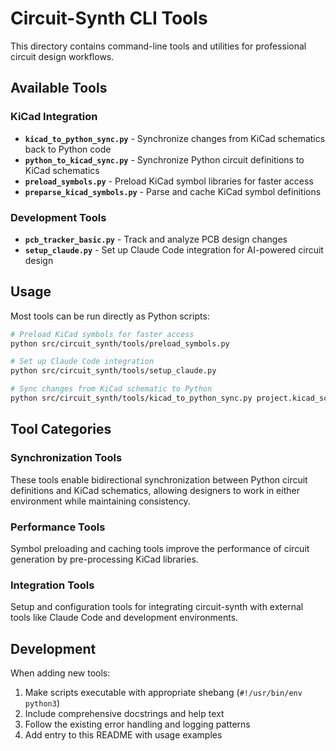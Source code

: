 # Circuit-Synth CLI Tools

This directory contains command-line tools and utilities for professional circuit design workflows.

## Available Tools

### KiCad Integration
- **`kicad_to_python_sync.py`** - Synchronize changes from KiCad schematics back to Python code
- **`python_to_kicad_sync.py`** - Synchronize Python circuit definitions to KiCad schematics
- **`preload_symbols.py`** - Preload KiCad symbol libraries for faster access
- **`preparse_kicad_symbols.py`** - Parse and cache KiCad symbol definitions

### Development Tools
- **`pcb_tracker_basic.py`** - Track and analyze PCB design changes
- **`setup_claude.py`** - Set up Claude Code integration for AI-powered circuit design

## Usage

Most tools can be run directly as Python scripts:

```bash
# Preload KiCad symbols for faster access
python src/circuit_synth/tools/preload_symbols.py

# Set up Claude Code integration
python src/circuit_synth/tools/setup_claude.py

# Sync changes from KiCad schematic to Python
python src/circuit_synth/tools/kicad_to_python_sync.py project.kicad_sch circuit.py --preview
```

## Tool Categories

### Synchronization Tools
These tools enable bidirectional synchronization between Python circuit definitions and KiCad schematics, allowing designers to work in either environment while maintaining consistency.

### Performance Tools  
Symbol preloading and caching tools improve the performance of circuit generation by pre-processing KiCad libraries.

### Integration Tools
Setup and configuration tools for integrating circuit-synth with external tools like Claude Code and development environments.

## Development

When adding new tools:
1. Make scripts executable with appropriate shebang (`#!/usr/bin/env python3`)
2. Include comprehensive docstrings and help text
3. Follow the existing error handling and logging patterns
4. Add entry to this README with usage examples